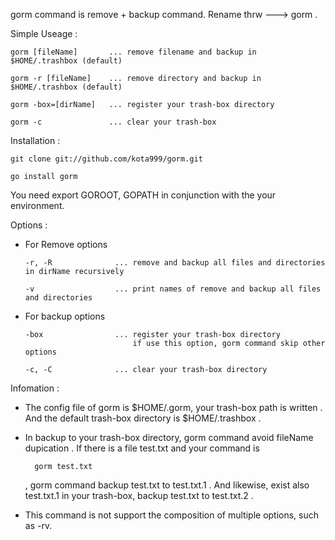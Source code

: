 gorm command is remove + backup command.
Rename thrw ---> gorm .


Simple Useage :


    gorm [fileName]       ... remove filename and backup in $HOME/.trashbox (default)

    gorm -r [fileName]    ... remove directory and backup in $HOME/.trashbox (default)

    gorm -box=[dirName]   ... register your trash-box directory

    gorm -c               ... clear your trash-box


Installation :


    git clone git://github.com/kota999/gorm.git

    go install gorm

You need export GOROOT, GOPATH in conjunction with the your environment.


Options :


  * For Remove options

        -r, -R              ... remove and backup all files and directories in dirName recursively

        -v                  ... print names of remove and backup all files and directories


  * For backup options

        -box                ... register your trash-box directory
                                if use this option, gorm command skip other options

        -c, -C              ... clear your trash-box directory



Infomation :

* The config file of gorm is $HOME/.gorm, your trash-box path is written .
And the default trash-box directory is $HOME/.trashbox .

* In backup to your trash-box directory, gorm command avoid fileName dupication . If there is a file test.txt and your command is

        gorm test.txt

    , gorm command backup test.txt to test.txt.1 . And likewise, exist also test.txt.1 in your trash-box, backup test.txt to test.txt.2 .

* This command is not support the composition of multiple options, such as -rv.

